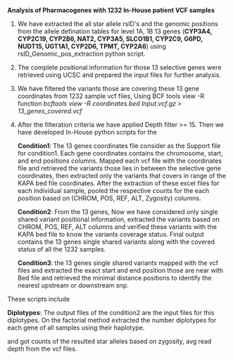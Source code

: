 **Analysis of Pharmacogenes with 1232 In-House patient VCF samples** 

1. We have extracted the all star allele rsID's and the genomic positions from the allele defination tables for level 1A, 1B 13 genes (**CYP3A4, CYP2C19, CYP2B6, NAT2, CYP3A5, SLCO1B1, CYP2C9, G6PD, NUDT15, UGT1A1, CYP2D6, TPMT, CYP2A6**) using rsID_Genomic_pos_extraction python script.

2. The complete positional information for those 13 selective genes were retrieved using UCSC and prepared the input files for further analysis. 

3. We have filtered the variants those are covering these 13 gene coordinates from 1232 sample vcf files, Using BCF tools view -R function
     _bcftools view -R coordinates.bed Input.vcf.gz > 13_genes_covered.vcf_
    
4. After the filteration criteria we have applied Depth filter >= 15. Then we have developed In-House python scripts for the
   
    **Condition1**: The 13 genes coordinates file consider as the Support file for condition1. Each gene coordinates contains the chromosome, start, and end positions columns. Mapped each vcf file with the coordinates file and retrieved the variants those lies in between the selective gene coordinates, then extracted only the variants that covers in range of the KAPA bed file coordinates. After the extraction of these excel files for each individual sample, pooled the respective counts for the each position based on (CHROM, POS, REF, ALT, Zygosity) columns.
   
   **Condition2**: From the 13 genes, Now we have considered only single shared variant positional information, extracted the variants based on CHROM, POS, REF, ALT columns and verified these variants with the KAPA bed file to know the variants coverage status. Final output contains the 13 genes single shared variants along with the covered status of all the 1232 samples. 

   **Condition3**: the 13 genes single shared variants mapped with the vcf files and extracted the exact start and end position those are near with Bed file and retrieved the minimal distance positions to identify the nearest upstream or downstream snp.

These scripts include

   **Diplotypes**: The output files of the condition2 are the input files for this diplotypes. On the factorial method extracted the number diplotypes for each gene of all samples using their haplotype. 

and got counts of the resulted star alleles based on zygosity, avg read depth from the vcf files. 

